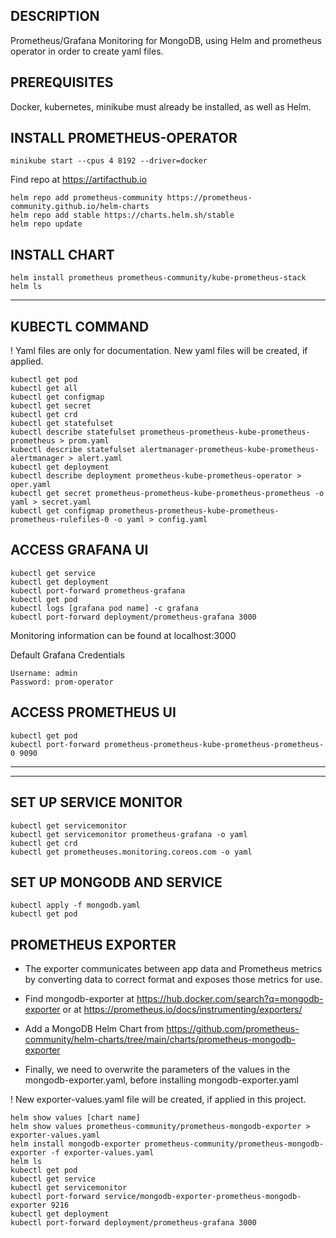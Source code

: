 ## DESCRIPTION

Prometheus/Grafana Monitoring for MongoDB, using Helm and prometheus operator in order to create yaml files.

## PREREQUISITES

Docker, kubernetes, minikube must already be installed, as well as Helm.

## INSTALL PROMETHEUS-OPERATOR

```
minikube start --cpus 4 8192 --driver=docker
```

Find repo at https://artifacthub.io

```
helm repo add prometheus-community https://prometheus-community.github.io/helm-charts
helm repo add stable https://charts.helm.sh/stable
helm repo update
```

## INSTALL CHART

```
helm install prometheus prometheus-community/kube-prometheus-stack
helm ls
```
---
## KUBECTL COMMAND

! Yaml files are only for documentation. New yaml files will be created, if applied.

```
kubectl get pod
kubectl get all
kubectl get configmap
kubectl get secret
kubectl get crd
kubectl get statefulset
kubectl describe statefulset prometheus-prometheus-kube-prometheus-prometheus > prom.yaml
kubectl describe statefulset alertmanager-prometheus-kube-prometheus-alertmanager > alert.yaml
kubectl get deployment
kubectl describe deployment prometheus-kube-prometheus-operator > oper.yaml
kubectl get secret prometheus-prometheus-kube-prometheus-prometheus -o yaml > secret.yaml
kubectl get configmap prometheus-prometheus-kube-prometheus-prometheus-rulefiles-0 -o yaml > config.yaml
```

## ACCESS GRAFANA UI 

```
kubectl get service
kubectl get deployment
kubectl port-forward prometheus-grafana
kubectl get pod
kubectl logs [grafana pod name] -c grafana
kubectl port-forward deployment/prometheus-grafana 3000
```

Monitoring information can be found at localhost:3000

Default Grafana Credentials

```
Username: admin
Password: prom-operator
```

## ACCESS PROMETHEUS UI

```
kubectl get pod
kubectl port-forward prometheus-prometheus-kube-prometheus-prometheus-0 9090
```
---
---

## SET UP SERVICE MONITOR

```
kubectl get servicemonitor
kubectl get servicemonitor prometheus-grafana -o yaml
kubectl get crd
kubectl get prometheuses.monitoring.coreos.com -o yaml
```

## SET UP MONGODB AND SERVICE

```
kubectl apply -f mongodb.yaml
kubectl get pod
```

## PROMETHEUS EXPORTER

- The exporter communicates between app data and Prometheus metrics by converting data to correct format and exposes those metrics for use.

- Find mongodb-exporter at https://hub.docker.com/search?q=mongodb-exporter or at https://prometheus.io/docs/instrumenting/exporters/

- Add a MongoDB Helm Chart from https://github.com/prometheus-community/helm-charts/tree/main/charts/prometheus-mongodb-exporter


- Finally, we need to overwrite the parameters of the values in the mongodb-exporter.yaml, before installing mongodb-exporter.yaml

! New exporter-values.yaml file will be created, if applied in this project.

```
helm show values [chart name]
helm show values prometheus-community/prometheus-mongodb-exporter > exporter-values.yaml
helm install mongodb-exporter prometheus-community/prometheus-mongodb-exporter -f exporter-values.yaml
helm ls
kubectl get pod
kubectl get service
kubectl get servicemonitor
kubectl port-forward service/mongodb-exporter-prometheus-mongodb-exporter 9216
kubectl get deployment
kubectl port-forward deployment/prometheus-grafana 3000
```
